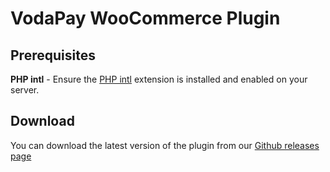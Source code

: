 # VodaPay WooCommerce Plugin

## Prerequisites

**PHP intl** - Ensure the [PHP intl](https://www.php.net/manual/en/intl.installation.php) extension is installed and
enabled on your server.

## Download

You can download the latest version of the plugin from
our [Github releases page](https://github.com/VodaPay-Gateway/woocommerce-plugin/releases)
